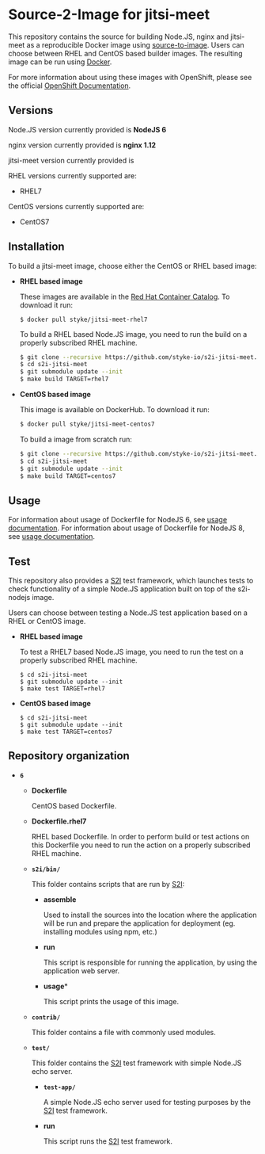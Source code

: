 Source-2-Image for jitsi-meet
====================

This repository contains the source for building Node.JS, nginx and jitsi-meet as a reproducible Docker image using [source-to-image](https://github.com/openshift/source-to-image).
Users can choose between RHEL and CentOS based builder images.
The resulting image can be run using [Docker](http://docker.io).

For more information about using these images with OpenShift, please see the
official [OpenShift Documentation](https://docs.openshift.org/latest/using_images/s2i_images/nodejs.html).


Versions
---------------
Node.JS version currently provided is **NodeJS 6**

nginx version currently provided is **nginx 1.12**

jitsi-meet version currently provided is 

RHEL versions currently supported are:
* RHEL7

CentOS versions currently supported are:
* CentOS7


Installation
---------------
To build a jitsi-meet image, choose either the CentOS or RHEL based image:
*  **RHEL based image**

    These images are available in the [Red Hat Container Catalog](https://access.redhat.com/containers/#/registry.access.redhat.com/rhscl/nodejs-8-rhel7).
    To download it run:

    ```
    $ docker pull styke/jitsi-meet-rhel7
    ```

    To build a RHEL based Node.JS image, you need to run the build on a properly
    subscribed RHEL machine.

    ```bash
    $ git clone --recursive https://github.com/styke-io/s2i-jitsi-meet.git
    $ cd s2i-jitsi-meet
    $ git submodule update --init
    $ make build TARGET=rhel7
    ```

*  **CentOS based image**

    This image is available on DockerHub. To download it run:

    ```bash
    $ docker pull styke/jitsi-meet-centos7
    ```

    To build a image from scratch run:

    ```bash
    $ git clone --recursive https://github.com/styke-io/s2i-jitsi-meet.git
    $ cd s2i-jitsi-meet
    $ git submodule update --init
    $ make build TARGET=centos7
    ```


Usage
---------------------------------

For information about usage of Dockerfile for NodeJS 6,
see [usage documentation](6/README.md).
For information about usage of Dockerfile for NodeJS 8,
see [usage documentation](8/README.md).

Test
---------------------
This repository also provides a [S2I](https://github.com/openshift/source-to-image) test framework,
which launches tests to check functionality of a simple Node.JS application built on top of the s2i-nodejs image.

Users can choose between testing a Node.JS test application based on a RHEL or CentOS image.

*  **RHEL based image**

    To test a RHEL7 based Node.JS image, you need to run the test on a properly
    subscribed RHEL machine.

    ```
    $ cd s2i-jitsi-meet
    $ git submodule update --init
    $ make test TARGET=rhel7
    ```

*  **CentOS based image**

    ```
    $ cd s2i-jitsi-meet
    $ git submodule update --init
    $ make test TARGET=centos7
    ```


Repository organization
------------------------
* **`6`**

    * **Dockerfile**

        CentOS based Dockerfile.

    * **Dockerfile.rhel7**

        RHEL based Dockerfile. In order to perform build or test actions on this
        Dockerfile you need to run the action on a properly subscribed RHEL machine.

    * **`s2i/bin/`**

        This folder contains scripts that are run by [S2I](https://github.com/openshift/source-to-image):

        *   **assemble**

            Used to install the sources into the location where the application
            will be run and prepare the application for deployment (eg. installing
            modules using npm, etc.)

        *   **run**

            This script is responsible for running the application, by using the
            application web server.

        *   **usage***

            This script prints the usage of this image.

    * **`contrib/`**

        This folder contains a file with commonly used modules.

    * **`test/`**

        This folder contains the [S2I](https://github.com/openshift/source-to-image)
        test framework with simple Node.JS echo server.

        * **`test-app/`**

            A simple Node.JS echo server used for testing purposes by the [S2I](https://github.com/openshift/source-to-image) test framework.

        * **run**

            This script runs the [S2I](https://github.com/openshift/source-to-image) test framework.
